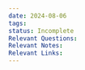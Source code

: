 ```yaml
---
date: 2024-08-06
tags: 
status: Incomplete
Relevant Questions: 
Relevant Notes: 
Relevant Links:
---
```

